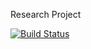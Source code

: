 Research Project

[![Build Status](https://travis-ci.org/RJ722/example-vulture.svg?branch=master)](https://travis-ci.org/RJ722/example-vulture)
